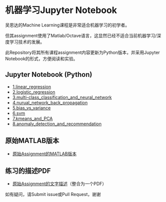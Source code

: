 # 机器学习Jupyter Notebook

吴恩达的Machine Learning课程是非常适合机器学习的初学者。

但其assignment使用了Matlab/Octave语言，这显然已经不适合当前机器学习/深度学习技术的发展。

此Repository将其所有课程assignment内容更新为Python版本，并采用Jupyter Notebook的形式，方便阅读和实验。

## Jupyter Notebook (Python)

* [1.linear_regression](1.linear_regression)
* [2.logistic_regression](2.logistic_regression)
* [3.multi-class_classification_and_neural_network](3.multi-class_classification_and_neural_network)
* [4.nurual_network_back_propagation](4.nurual_network_back_propagation)
* [5.bias_vs_variance](5.bias_vs_variance)
* [6.svm](6.svm)
* [7.kmeans_and_PCA](7.kmeans_and_PCA)
* [8.anomaly_detection_and_recommendation](8.anomaly_detection_and_recommendation)

## 原始MATLAB版本
* [原始Assignment的MATLAB版本](original-machine-learning-MATLAB)

## 练习的描述PDF
* [原始Assignment的文字描述](Machine_Learning_Assignment(ex1-ex8).pdf)（整合为一个PDF）


如有疑问，请Submit issue或Pull Request，谢谢

